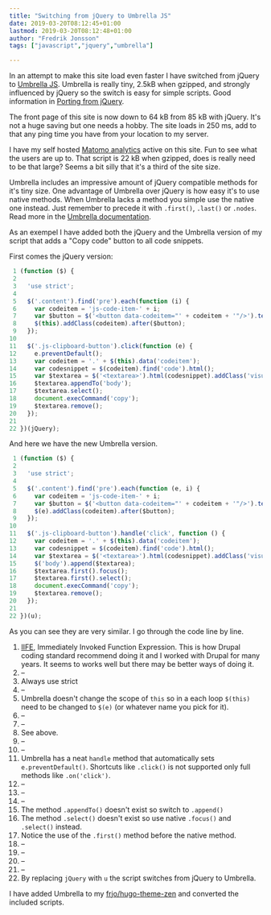 ```yaml
---
title: "Switching from jQuery to Umbrella JS"
date: 2019-03-20T08:12:45+01:00
lastmod: 2019-03-20T08:12:48+01:00
author: "Fredrik Jonsson"
tags: ["javascript","jquery","umbrella"]

---
```


In an attempt to make this site load even faster I have switched from jQuery to [Umbrella JS](https://umbrellajs.com/). Umbrella is really tiny, 2.5kB when gzipped, and strongly influenced by jQuery so the switch is easy for simple scripts. Good information in [Porting from jQuery](https://github.com/franciscop/umbrella/blob/master/jquery.md).

The front page of this site is now down to 64 kB from 85 kB with jQuery. It's not a huge saving but one needs a hobby. The site loads in 250 ms, add to that any ping time you have from your location to my server.

I have my self hosted [Matomo analytics](https://matomo.org/) active on this site. Fun to see what the users are up to. That script is 22 kB when gzipped, does is really need to be that large? Seems a bit silly that it's a third of the site size.

Umbrella includes an impressive amount of jQuery compatible methods for it's tiny size. One advantage of Umbrella over jQuery is how easy it's to use native methods. When Umbrella lacks a method you simple use the native one instead. Just remember to precede it with `.first()`, `.last()` or `.nodes`. Read more in the [Umbrella documentation](https://umbrellajs.com/documentation).

As an exempel I have added both the jQuery and the Umbrella version of my script that adds a "Copy code" button to all code snippets.

First comes the jQuery version:

~~~~ js
 1 (function ($) {
 2 
 3   'use strict';
 4 
 5   $('.content').find('pre').each(function (i) {
 6     var codeitem = 'js-code-item-' + i;
 7     var $button = $('<button data-codeitem="' + codeitem + '"/>').text('Copy code').addClass('js-clipboard-button');
 8     $(this).addClass(codeitem).after($button);
 9   });
10 
11   $('.js-clipboard-button').click(function (e) {
12     e.preventDefault();
13     var codeitem = '.' + $(this).data('codeitem');
14     var codesnippet = $(codeitem).find('code').html();
15     var $textarea = $('<textarea>').html(codesnippet).addClass('visually-hidden');
16     $textarea.appendTo('body');
17     $textarea.select();
18     document.execCommand('copy');
19     $textarea.remove();
20   });
21 
22 })(jQuery);
~~~~

And here we have the new Umbrella version.

~~~~ js
 1 (function ($) {
 2 
 3   'use strict';
 4 
 5   $('.content').find('pre').each(function (e, i) {
 6     var codeitem = 'js-code-item-' + i;
 7     var $button = $('<button data-codeitem="' + codeitem + '"/>').text('Copy code').addClass('js-clipboard-button');
 8     $(e).addClass(codeitem).after($button);
 9   });
10 
11   $('.js-clipboard-button').handle('click', function () {
12     var codeitem = '.' + $(this).data('codeitem');
13     var codesnippet = $(codeitem).find('code').html();
14     var $textarea = $('<textarea>').html(codesnippet).addClass('visually-hidden');
15     $('body').append($textarea);
16     $textarea.first().focus();
17     $textarea.first().select();
18     document.execCommand('copy');
19     $textarea.remove();
20   });
21 
22 })(u);
~~~~

As you can see they are very similar. I go through the code line by line.

1. [IIFE](https://developer.mozilla.org/en-US/docs/Glossary/IIFE), Immediately Invoked Function Expression. This is how Drupal coding standard recommend doing it and I worked with Drupal for many years. It seems to works well but there may be better ways of doing it.
2. –
3. Always use strict
4. –
5. Umbrella doesn't change the scope of `this` so in a each loop `$(this)` need to be changed to `$(e)` (or whatever name you pick for it).
6. –
7. –
8. See above.
9. –
10. –
11. Umbrella has a neat `handle` method that automatically sets `e.preventDefault()`. Shortcuts like `.click()` is not supported only full methods like `.on('click')`.
12. –
13. –
14. –
15. The method `.appendTo()` doesn't exist so switch to `.append()`
16. The method `.select()` doesn't exist so use native `.focus()` and `.select()` instead.
17. Notice the use of the `.first()` method before the native method.
18. –
19. –
20. –
21. –
22. By replacing `jQuery` with `u` the script switches from jQuery to Umbrella.

I have added Umbrella to my [frjo/hugo-theme-zen](https://github.com/frjo/hugo-theme-zen) and converted the included scripts.

